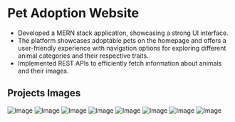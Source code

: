# Pet Adoption Website
- Developed a MERN stack application, showcasing a strong UI interface.  
- The platform showcases adoptable pets on the homepage and offers a user-friendly experience with navigation 
  options for exploring different animal categories and their respective traits.  
- Implemented REST APIs to efficiently fetch information about animals and their images.

## Projects Images

![Image](https://github.com/user-attachments/assets/522feb7b-48ea-46bd-93df-d7c31572ead2)
![Image](https://github.com/user-attachments/assets/4338a9aa-ba04-47b5-b400-5b0ed089743c)
![Image](https://github.com/user-attachments/assets/7f96860d-d354-42a1-a829-a3782f7f8ad3)
![Image](https://github.com/user-attachments/assets/6093f307-9c95-41fe-9468-8a9cf0b8872b)
![Image](https://github.com/user-attachments/assets/fba34d53-bc34-4e73-b464-4a57656dad6d)
![Image](https://github.com/user-attachments/assets/7cdf4d5c-31a0-4900-8be4-15f3f608cc3c)
![Image](https://github.com/user-attachments/assets/e4b4f7b8-b694-44b2-b96c-71ed919accb3)
![Image](https://github.com/user-attachments/assets/d8a27eee-aa17-4299-8330-aba8c435ed63)
